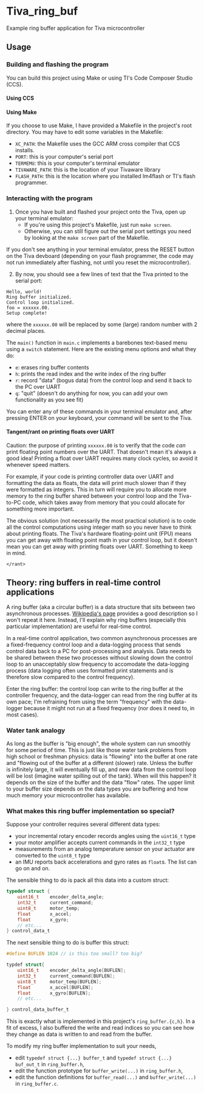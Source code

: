 # Tiva_ring_buf
Example ring buffer application for Tiva microcontroller

## Usage
### Building and flashing the program
You can build this project using Make or using TI's Code Composer Studio (CCS).

#### Using CCS

#### Using Make
If you choose to use Make, I have provided a Makefile in the project's root directory.
You may have to edit some variables in the Makefile:
* `XC_PATH`: the Makefile uses the GCC ARM cross compiler that CCS installs.
* `PORT`: this is your computer's serial port
* `TERMEMU`: this is your computer's terminal emulator
* `TIVAWARE_PATH`: this is the location of your Tivaware library
* `FLASH_PATH`: this is the location where you installed lm4flash or TI's flash programmer.

### Interacting with the program
1. Once you have built and flashed your project onto the Tiva, open up your terminal emulator:
    * If you're using this project's Makefile, just run `make screen`.
    * Otherwise, you can still figure out the serial port settings you need by looking at the `make screen` part of the Makefile.

If you don't see anything in your terminal emulator, press the RESET button on the Tiva devboard (depending on your flash programmer, the code may not run immediately after flashing, not until you reset the microcontroller).

2. By now, you should see a few lines of text that the Tiva printed to the serial port:
```
Hello, world!
Ring buffer initialized.
Control loop initialized.
foo = xxxxxx.00.
Setup complete!
```

where the `xxxxxx.00` will be replaced by some (large) random number with 2 decimal places.

The `main()` function in `main.c` implements a barebones text-based menu using a `switch` statement.
Here are the existing menu options and what they do:
* `e`: erases ring buffer contents
* `h`: prints the read index and the write index of the ring buffer
* `r`: record "data" (bogus data) from the control loop and send it back to the PC over UART
* `q`: "quit" (doesn't do anything for now, you can add your own functionality as you see fit)

You can enter any of these commands in your terminal emulator and, after pressing ENTER on your keyboard, your command will be sent to the Tiva.

#### Tangent/rant on printing floats over UART
Caution: the purpose of printing `xxxxxx.00` is to verify that the code _can_ print floating point numbers over the UART.
That doesn't mean it's always a good idea!
Printing a float over UART requires many clock cycles, so avoid it whenever speed matters.

For example, if your code is printing controller data over UART and formatting the data as floats, the data will print much slower than if they were formatted as integers. This in turn will require you to allocate more memory to the ring buffer shared between your control loop and the Tiva-to-PC code, which takes away from memory that you could allocate for something more important.

The obvious solution (not necessarily the most practical solution) is to code all the control computations using integer math so you never have to think about printing floats.
The Tiva's hardware floating-point unit (FPU) means you can get away with floating point math in your control loop, but it doesn't mean you can get away with printing floats over UART. Something to keep in mind.

`</rant>`

## Theory: ring buffers in real-time control applications
A ring buffer (aka a circular buffer) is a data structure that sits between two asynchronous processes.
[Wikipedia's page](https://en.wikipedia.org/wiki/Circular_buffer) provides a good description so I won't repeat it here.
Instead, I'll explain why ring buffers (especially this particular implementation) are useful for real-time control.

In a real-time control application, two common asynchronous processes are a fixed-frequency control loop and a data-logging process that sends control data back to a PC for post-processing and analysis.
Data needs to be shared between these two processes without slowing down the control loop to an unacceptably slow frequency to accomodate the data-logging process (data logging often uses formatted print statements and is therefore slow compared to the control frequency).

Enter the ring buffer: the control loop can write to the ring buffer at the controller frequency, and the data-logger can read from the ring buffer at its own pace; I'm refraining from using the term "frequency" with the data-logger because it might not run at a fixed frequency (nor does it need to, in most cases).

### Water tank analogy
As long as the buffer is "big enough", the whole system can run smoothly for some period of time.
This is just like those water tank problems from high school or freshman physics: data is "flowing" into the buffer at one rate and "flowing out of the buffer at a different (slower) rate.
Unless the buffer is infinitely large, it will eventually fill up, and new data from the control loop will be lost (imagine water spilling out of the tank).
When will this happen? It depends on the size of the buffer and the data "flow" rates.
The upper limit to your buffer size depends on the data types you are buffering and how much memory your microcontroller has available.

### What makes this ring buffer implementation so special?
Suppose your controller requires several different data types:
* your incremental rotary encoder records angles using the `uint16_t` type
* your motor amplifier accepts current commands in the `int32_t` type
* measurements from an analog temperature sensor on your actuator are converted to the `uint8_t` type
* an IMU reports back accelerations and gyro rates as `float`s.
The list can go on and on.

The sensible thing to do is pack all this data into a custom struct:
```C
typedef struct {
    uint16_t    encoder_delta_angle;
    int32_t     current_command;
    uint8_t     motor_temp;
    float       x_accel;
    float       x_gyro;
    // etc...
} control_data_t
```

The next sensible thing to do is buffer this struct:
```C
#define BUFLEN 1024 // is this too small? too big?

typdef struct{
    uint16_t    encoder_delta_angle[BUFLEN];
    int32_t     current_command[BUFLEN];
    uint8_t     motor_temp[BUFLEN];
    float       x_accel[BUFLEN];
    float       x_gyro[BUFLEN];
    // etc...

} control_data_buffer_t
```

This is exactly what is implemented in this project's `ring_buffer.{c,h}`.
In a fit of excess, I also buffered the write and read indices so you can see how they change as data is written to and read from the buffer.

To modify my ring buffer implementation to suit your needs,
* edit `typedef struct {...} buffer_t` and `typedef struct {...} buf_out_t` in `ring_buffer.h`,
* edit the function prototype for `buffer_write(...)` in `ring_buffer.h`,
* edit the function definitions for `buffer_read(...)` and `buffer_write(...)` in `ring_buffer.c`.
